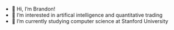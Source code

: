 - 👋 Hi, I’m Brandon!
- 👀 I’m interested in artifical intelligence and quantitative trading
- 🌱 I’m currently studying computer science at Stanford University

<!---
brandonkunitzer/brandonkunitzer is a ✨ special ✨ repository because its `README.md` (this file) appears on your GitHub profile.
You can click the Preview link to take a look at your changes.
--->
